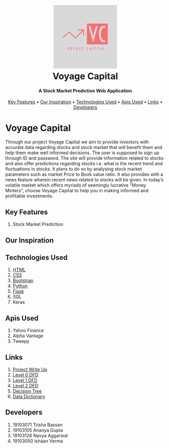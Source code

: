 <h1 align="center">
  <br>
  <a href=https://github.com/ishaannverma/VoyageCapital><img src="https://github.com/ishaannverma/VoyageCapital/blob/main/Voyage%20Capital-logos/Voyage%20Capital-logos.jpeg" alt="Voyage Capital" width="200"></a>
  <br>
  Voyage Capital
  <br>
</h1>

<h4 align="center">A Stock Market Prediction Web Application<a href="https://github.com/ishaannverma/VoyageCapital" target="_blank"></a></h4>


<p align="center">
  <a href="#key-features">Key Features</a> •
  <a href="#our-inspiration">Our Inspiration</a> •
  <a href="#technologies-used">Technologies Used</a> •
  <a href="#apis-used">Apis Used</a> •
  <a href="#links">Links</a> •
  <a href="#developers">Developers</a>
</p>

<h1>Voyage Capital</h1> 

<p>Through our project Voyage Capital we aim to provide investors with accurate data regarding stocks and stock market that will benefit them and help them make well informed decisions. The user is supposed to sign up through ID and password. The site will provide information related to stocks and also offer predictions regarding stocks i.e. what is the recent trend and fluctuations in stocks. It plans to do so by analysing stock market parameters such as market Price to Book value ratio. It also provides with a news feature wherein recent news related to stocks will be given. In today’s volatile market which offers myriads of seemingly lucrative “Money Minters”, choose Voyage Capital to help you in making informed and profitable investments.</p>

## Key Features
1. Stock Market Prediction

## Our Inspiration

## Technologies Used

1. <a href="https://html.com/" target="_blank">HTML</a>    
2. <a href="https://developer.mozilla.org/en-US/docs/Web/CSS" target="_blank">CSS</a>
3. <a href="https://getbootstrap.com/">Bootstrap</a>
4. <a href="https://www.python.org/">Python</a>
5. <a href="https://flask.palletsprojects.com/en/1.1.x/">Flask</a>
6. SQL
7. Keras

## Apis Used
1. Yahoo Finance 
2. Alpha Vantage
3. Tweepy

## Links  

1. <a href="https://github.com/ishaannverma/VoyageCapital/blob/main/Schematics/Description/Description.md" target="_blank">Project Write Up</a>  
2. <a href="https://github.com/ishaannverma/VoyageCapital/blob/main/Schematics/DFDs/Final%20DFD%20Level%200" target="_blank">Level 0 DFD</a>  
3. <a href="https://github.com/ishaannverma/VoyageCapital/blob/main/Schematics/DFDs/Final%20DFD%20Level%201" target="_blank">Level 1 DFD</a>  
4. <a href="https://github.com/ishaannverma/VoyageCapital/blob/main/Schematics/DFDs/Final%20DFD%20Level%202  " target="_blank">Level 2 DFD</a>  
5. <a href="https://github.com/ishaannverma/VoyageCapital/blob/main/Schematics/Decision%20Tree/Final%20Decision%20tree" target="_blank">Decision Tree</a>  
6. <a href="https://github.com/ishaannverma/VoyageCapital/tree/main/Schematics/Data%20Dictionary" target="_blank">Data Dictionary</a>  

## Developers  

1. 19103071 Trisha Bassan
2. 19103105 Ananya Gupta
3. 19103126 Navya Aggarwal
4. 19103050 Ishaan Verma
